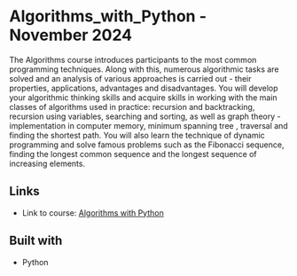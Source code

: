 # Algorithms_with_Python - November 2024

The Algorithms course introduces participants to the most common programming techniques. Along with this, numerous algorithmic tasks are solved and an analysis of various approaches is carried out - their properties, applications, advantages and disadvantages. You will develop your algorithmic thinking skills and acquire skills in working with the main classes of algorithms used in practice: recursion and backtracking, recursion using variables, searching and sorting, as well as graph theory - implementation in computer memory, minimum spanning tree , traversal and finding the shortest path. You will also learn the technique of dynamic programming and solve famous problems such as the Fibonacci sequence, finding the longest common sequence and the longest sequence of increasing elements.

## Links

- Link to course: [Algorithms with Python]

## Built with

- Python

[Algorithms with Python]: https://softuni.bg/trainings/4807/algorithms-with-python-november-2024#lesson-82251

 
